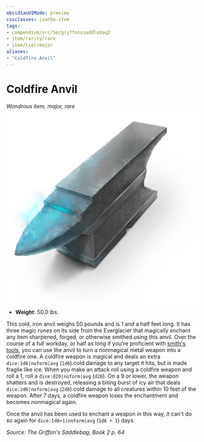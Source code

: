 ```yaml
---
obsidianUIMode: preview
cssclasses: json5e-item
tags:
- compendium/src/5e/griffonssaddlebag2
- item/rarity/rare
- item/tier/major
aliases: 
- "Coldfire Anvil"
---
```

# Coldfire Anvil
*Wondrous item, major, rare*  
![](https://raw.githubusercontent.com/TheGiddyLimit/homebrew-img/main/img/GriffonsSaddlebag2/Items/Coldfire-Anvil.webp#right)  

- **Weight**: 50.0 lbs.

This cold, iron anvil weighs 50 pounds and is 1 and a half feet long. It has three magic runes on its side from the Everglacier that magically enchant any item sharpened, forged, or otherwise smithed using this anvil. Over the course of a full workday, or half as long if you're proficient with [smith's tools](compendium/items/smiths-tools.md), you can use the anvil to turn a nonmagical metal weapon into a coldfire one. A coldfire weapon is magical and deals an extra `dice:1d6|noform|avg` (`1d6`) cold damage to any target it hits, but is made fragile like ice. When you make an attack roll using a coldfire weapon and roll a 1, roll a `dice:d20|noform|avg` (`d20`). On a 9 or lower, the weapon shatters and is destroyed, releasing a biting burst of icy air that deals `dice:2d6|noform|avg` (`2d6`) cold damage to all creatures within 10 feet of the weapon. After 7 days, a coldfire weapon loses the enchantment and becomes nonmagical again.

Once the anvil has been used to enchant a weapon in this way, it can't do so again for `dice:1d6+1|noform|avg` (`1d6 + 1`) days.

*Source: The Griffon's Saddlebag, Book 2 p. 64*